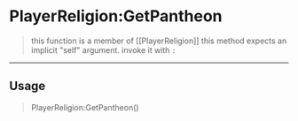 # PlayerReligion:GetPantheon
> this function is a member of [[PlayerReligion]]
> this method expects an implicit "self" argument. invoke it with `:`
-----
## Usage
> PlayerReligion:GetPantheon()
